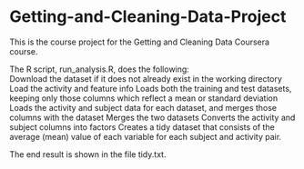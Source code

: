 # Getting-and-Cleaning-Data-Project

This is the course project for the Getting and Cleaning Data Coursera course. 

The R script, run_analysis.R, does the following:	
Download the dataset if it does not already exist in the working directory
Load the activity and feature info
Loads both the training and test datasets, keeping only those columns which reflect a mean or standard deviation
Loads the activity and subject data for each dataset, and merges those columns with the dataset
Merges the two datasets
Converts the activity and subject columns into factors
Creates a tidy dataset that consists of the average (mean) value of each variable for each subject and activity pair.

The end result is shown in the file tidy.txt.
